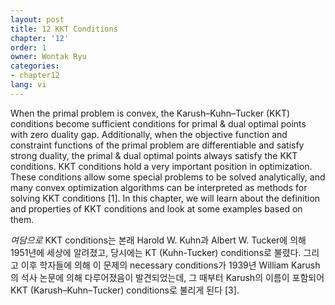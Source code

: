 ```yaml
---
layout: post
title: 12 KKT Conditions
chapter: '12'
order: 1
owner: Wontak Ryu
categories:
- chapter12
lang: vi
---
```


When the primal problem is convex, the Karush–Kuhn–Tucker (KKT) conditions become sufficient conditions for primal & dual optimal points with zero duality gap. Additionally, when the objective function and constraint functions of the primal problem are differentiable and satisfy strong duality, the primal & dual optimal points always satisfy the KKT conditions. KKT conditions hold a very important position in optimization. These conditions allow some special problems to be solved analytically, and many convex optimization algorithms can be interpreted as methods for solving KKT conditions [1]. In this chapter, we will learn about the definition and properties of KKT conditions and look at some examples based on them.

*여담으로* KKT conditions는 본래 Harold W. Kuhn과 Albert W. Tucker에 의해 1951년에 세상에 알려졌고, 당시에는 KT (Kuhn-Tucker) conditions로 불렸다. 그리고 이후 학자들에 의해 이 문제의 necessary conditions가 1939년 William Karush의 석사 논문에 의해 다루어졌음이 발견되었는데, 그 때부터 Karush의 이름이 포함되어 KKT (Karush–Kuhn–Tucker) conditions로 불리게 된다 [3].